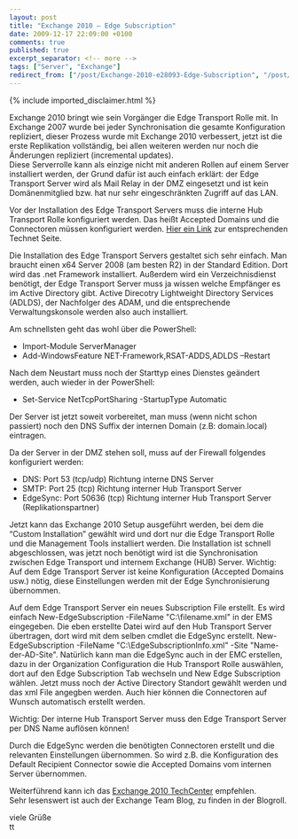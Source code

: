 ```yaml
---
layout: post
title: "Exchange 2010 – Edge Subscription"
date: 2009-12-17 22:09:00 +0100
comments: true
published: true
excerpt_separator: <!-- more -->
tags: ["Server", "Exchange"]
redirect_from: ["/post/Exchange-2010-e28093-Edge-Subscription", "/post/exchange-2010-e28093-edge-subscription"]
---
```

<!-- more -->
{% include imported_disclaimer.html %}
<p>Exchange 2010 bringt wie sein Vorg&auml;nger die Edge Transport Rolle mit. In Exchange 2007 wurde bei jeder Synchronisation die gesamte Konfiguration repliziert, dieser Prozess wurde mit Exchange 2010 verbessert, jetzt ist die erste Replikation vollst&auml;ndig, bei allen weiteren werden nur noch die &Auml;nderungen repliziert (incremental updates).<br />Diese Serverrolle kann als einzige nicht mit anderen Rollen auf einem Server installiert werden, der Grund daf&uuml;r ist auch einfach erkl&auml;rt: der Edge Transport Server wird als Mail Relay in der DMZ eingesetzt und ist kein Dom&auml;nenmitglied bzw. hat nur sehr eingeschr&auml;nkten Zugriff auf das LAN.</p>
<p>Vor der Installation des Edge Transport Servers muss die interne Hub Transport Rolle konfiguriert werden. Das hei&szlig;t Accepted Domains und die Connectoren m&uuml;ssen konfiguriert werden. <a href="http://technet.microsoft.com/en-us/library/dd335218.aspx" target="_blank">Hier ein Link</a> zur entsprechenden Technet Seite.</p>
<p>Die Installation des Edge Transport Servers gestaltet sich sehr einfach. Man braucht einen x64 Server 2008 (am besten R2) in der Standard Edition. Dort wird das .net Framework installiert. Au&szlig;erdem wird ein Verzeichnisdienst ben&ouml;tigt, der Edge Transport Server muss ja wissen welche Empf&auml;nger es im Active Directory gibt. Active Direcotry Lightweight Directory Services (ADLDS), der Nachfolger des ADAM, und die entsprechende Verwaltungskonsole werden also auch installiert.</p>
<p>Am schnellsten geht das wohl &uuml;ber die PowerShell:</p>
<ul>
<li>Import-Module ServerManager</li>
<li>Add-WindowsFeature NET-Framework,RSAT-ADDS,ADLDS &ndash;Restart</li>
</ul>
<p>Nach dem Neustart muss noch der Starttyp eines Dienstes ge&auml;ndert werden, auch wieder in der PowerShell:</p>
<ul>
<li>Set-Service NetTcpPortSharing -StartupType Automatic</li>
</ul>
<p>Der Server ist jetzt soweit vorbereitet, man muss (wenn nicht schon passiert) noch den DNS Suffix der internen Domain (z.B: domain.local) eintragen.</p>
<p>Da der Server in der DMZ stehen soll, muss auf der Firewall folgendes konfiguriert werden:</p>
<ul>
<li>DNS: Port 53 (tcp/udp) Richtung interne DNS Server</li>
<li>SMTP:&nbsp;Port 25 (tcp)&nbsp;Richtung interner Hub Transport Server</li>
<li>EdgeSync:&nbsp;Port 50636 (tcp)&nbsp;Richtung interner Hub Transport Server (Replikationspartner)</li>
</ul>
<p>Jetzt kann das Exchange 2010 Setup ausgef&uuml;hrt werden, bei dem die &ldquo;Custom Installation&rdquo; gew&auml;hlt wird und dort nur die Edge Transport Rolle und die Management Tools installiert werden. Die Installation ist schnell abgeschlossen, was jetzt noch ben&ouml;tigt wird ist die Synchronisation zwischen Edge Transport und internem Exchange (HUB) Server. Wichtig: Auf dem Edge Transport Server ist keine Konfiguration (Accepted Domains usw.) n&ouml;tig, diese Einstellungen werden mit der Edge Synchronisierung &uuml;bernommen.</p>
<p>Auf dem Edge Transport Server ein neues Subscription File erstellt. Es wird einfach New-EdgeSubscription -FileName "C:\filename.xml" in der EMS eingegeben. Die eben erstellte Datei wird auf den Hub Transport Server &uuml;bertragen, dort wird&nbsp;mit dem selben cmdlet die EdgeSync erstellt. New-EdgeSubscription -FileName "C:\EdgeSubscriptionInfo.xml" -Site "Name-der-AD-Site". Nat&uuml;rlich kann man die EdgeSync auch in der EMC erstellen, dazu in der Organization Configuration die Hub Transport Rolle ausw&auml;hlen, dort auf den Edge Subscription Tab wechseln und New Edge Subscription w&auml;hlen. Jetzt muss noch der Active Directory Standort gew&auml;hlt werden und das xml File angegben werden. Auch hier k&ouml;nnen die Connectoren auf Wunsch automatisch erstellt werden.</p>
<p>Wichtig: Der interne Hub Transport Server muss den Edge Transport Server per DNS Name aufl&ouml;sen k&ouml;nnen!</p>
<p>Durch die EdgeSync werden die ben&ouml;tigten Connectoren erstellt und die relevanten Einstellungen &uuml;bernommen. So wird z.B. die Konfiguration des Default Recipient Connector sowie die Accepted Domains vom internen Server &uuml;bernommen.</p>
<p>Weiterf&uuml;hrend kann ich das <a href="http://technet.microsoft.com/en-us/exchange/2010/default.aspx">Exchange 2010 TechCenter</a> empfehlen.<br />Sehr lesenswert ist auch der Exchange Team Blog, zu finden in der Blogroll.</p>
<p>viele Gr&uuml;&szlig;e<br />tt</p>
